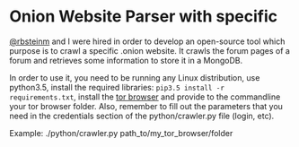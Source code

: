 # Onion Website Parser with specific
[@rbsteinm](https://github.com/rbsteinm) and I were hired in order to develop an open-source tool which purpose is to crawl a specific .onion website. It crawls the forum pages of a forum and retrieves some information to store it in a MongoDB.

In order to use it, you need to be running any Linux distribution, use python3.5, install the required libraries: `pip3.5 install -r requirements.txt`, install the [tor browser](https://www.torproject.org/projects/torbrowser.html.en) and provide to the commandline your tor browser folder. Also, remember to fill out the parameters that you need in the credentials section of the python/crawler.py file (login, etc).

Example: ./python/crawler.py path_to/my_tor_browser/folder
